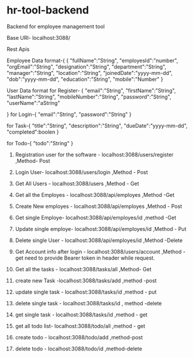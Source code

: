 ﻿# hr-tool-backend

Backend for employee management tool

Base URl- localhost:3088/

Rest Apis

 Employee Data format-{
   {
    "fullName":"String",
    "employesId":"number",
    "orgEmail":"String",
    "designation":"String",
    "department":"String",
    "manager":"String",
    "location":"String",
    "joinedDate":"yyyy-mm-dd",
    "dob":"yyyy-mm-dd",
    "education":"String",
    "mobile":"Number"
}

User Data format 
for Register- {
    "email":"String",
    "firstName":"String",
    "lastName":"String",
    "mobileNumber":"String",
    "password":"String",
    "userName":"aString"

}
for Login-{
    "email":"String",
    "password":"String"
}

for Task-{
    "title":"String",
    "description":"String",
    "dueDate":"yyyy-mm-dd",
    "completed":boolen 
}

for Todo-{
    "todo":"String"
}


 1. Registration user for the software - localhost:3088/users/register   ,Method- Post
 
 2. Login User- localhost:3088/users/login    ,Method - Post

  3. Get All Users - localhost:3088/users    ,Method - Get

4.  Get all the Employes - localhost:3088/api/employes    ,Method -Get

5. Create New employes - localhost:3088/api/employes    ,Method - Post

6. Get single Employe- localhost:3088/api/employes/id     ,method -Get

7. Update single employe- localhost:3088/api/employes/id    ,Method - Put

8. Delete single User - localhost:3088/api/employes/id      ,Method -Delete

9. Get Account info after login - localhost:3088/users/account    ,Method -get need to provide Bearer token in header while request.

10. Get all the tasks - localhost:3088/tasks/all    ,Method- Get 

11. create new Task -localhost:3088/tasks/add    ,method -post

12. update single task - localhost:3088/tasks/id    ,method - put

13. delete single task - localhost:3088/tasks/id  , method -delete

14. get single task - localhost:3088/tasks/id   ,method - get

15. get all todo list- localhost:3088/todo/all  ,method - get

16. create todo - localhost:3088/todo/add  ,method-post

17. delete todo - localhost:3088/todo/id  ,method-delete
 
